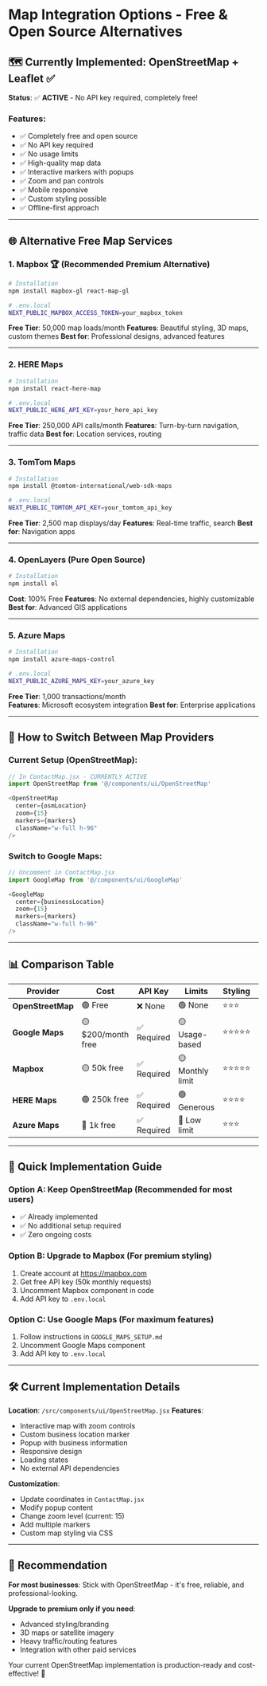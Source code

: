 # Map Integration Options - Free & Open Source Alternatives

## 🗺️ **Currently Implemented: OpenStreetMap + Leaflet** ✅

**Status**: ✅ **ACTIVE** - No API key required, completely free!

### Features:
- ✅ Completely free and open source
- ✅ No API key required
- ✅ No usage limits
- ✅ High-quality map data
- ✅ Interactive markers with popups
- ✅ Zoom and pan controls
- ✅ Mobile responsive
- ✅ Custom styling possible
- ✅ Offline-first approach

---

## 🌐 **Alternative Free Map Services**

### 1. **Mapbox** 🏆 **(Recommended Premium Alternative)**
```bash
# Installation
npm install mapbox-gl react-map-gl

# .env.local
NEXT_PUBLIC_MAPBOX_ACCESS_TOKEN=your_mapbox_token
```

**Free Tier**: 50,000 map loads/month
**Features**: Beautiful styling, 3D maps, custom themes
**Best for**: Professional designs, advanced features

---

### 2. **HERE Maps**
```bash
# Installation  
npm install react-here-map

# .env.local
NEXT_PUBLIC_HERE_API_KEY=your_here_api_key
```

**Free Tier**: 250,000 API calls/month
**Features**: Turn-by-turn navigation, traffic data
**Best for**: Location services, routing

---

### 3. **TomTom Maps**
```bash
# Installation
npm install @tomtom-international/web-sdk-maps

# .env.local  
NEXT_PUBLIC_TOMTOM_API_KEY=your_tomtom_api_key
```

**Free Tier**: 2,500 map displays/day
**Features**: Real-time traffic, search
**Best for**: Navigation apps

---

### 4. **OpenLayers** (Pure Open Source)
```bash
# Installation
npm install ol
```

**Cost**: 100% Free
**Features**: No external dependencies, highly customizable
**Best for**: Advanced GIS applications

---

### 5. **Azure Maps**
```bash
# Installation
npm install azure-maps-control

# .env.local
NEXT_PUBLIC_AZURE_MAPS_KEY=your_azure_key
```

**Free Tier**: 1,000 transactions/month  
**Features**: Microsoft ecosystem integration
**Best for**: Enterprise applications

---

## 🔄 **How to Switch Between Map Providers**

### Current Setup (OpenStreetMap):
```javascript
// In ContactMap.jsx - CURRENTLY ACTIVE
import OpenStreetMap from '@/components/ui/OpenStreetMap'

<OpenStreetMap
  center={osmLocation}
  zoom={15}
  markers={markers}
  className="w-full h-96"
/>
```

### Switch to Google Maps:
```javascript
// Uncomment in ContactMap.jsx
import GoogleMap from '@/components/ui/GoogleMap'

<GoogleMap
  center={businessLocation}
  zoom={15}
  markers={markers}
  className="w-full h-96"
/>
```

---

## 📊 **Comparison Table**

| Provider | Cost | API Key | Limits | Styling | Best For |
|----------|------|---------|--------|---------|-----------|
| **OpenStreetMap** | 🟢 Free | ❌ None | 🟢 None | ⭐⭐⭐ | General use |
| **Google Maps** | 🟡 $200/month free | ✅ Required | 🟡 Usage-based | ⭐⭐⭐⭐⭐ | Professional |
| **Mapbox** | 🟡 50k free | ✅ Required | 🟡 Monthly limit | ⭐⭐⭐⭐⭐ | Custom design |
| **HERE Maps** | 🟢 250k free | ✅ Required | 🟢 Generous | ⭐⭐⭐⭐ | Navigation |
| **Azure Maps** | 🔴 1k free | ✅ Required | 🔴 Low limit | ⭐⭐⭐ | Enterprise |

---

## 🚀 **Quick Implementation Guide**

### Option A: Keep OpenStreetMap (Recommended for most users)
- ✅ Already implemented
- ✅ No additional setup required  
- ✅ Zero ongoing costs

### Option B: Upgrade to Mapbox (For premium styling)
1. Create account at https://mapbox.com
2. Get free API key (50k monthly requests)
3. Uncomment Mapbox component in code
4. Add API key to `.env.local`

### Option C: Use Google Maps (For maximum features)
1. Follow instructions in `GOOGLE_MAPS_SETUP.md`
2. Uncomment Google Maps component 
3. Add API key to `.env.local`

---

## 🛠️ **Current Implementation Details**

**Location**: `/src/components/ui/OpenStreetMap.jsx`
**Features**:
- Interactive map with zoom controls
- Custom business location marker
- Popup with business information
- Responsive design
- Loading states
- No external API dependencies

**Customization**:
- Update coordinates in `ContactMap.jsx`
- Modify popup content
- Change zoom level (current: 15)
- Add multiple markers
- Custom map styling via CSS

---

## 🎯 **Recommendation**

**For most businesses**: Stick with OpenStreetMap - it's free, reliable, and professional-looking.

**Upgrade to premium only if you need**:
- Advanced styling/branding
- 3D maps or satellite imagery  
- Heavy traffic/routing features
- Integration with other paid services

Your current OpenStreetMap implementation is production-ready and cost-effective! 🎉
